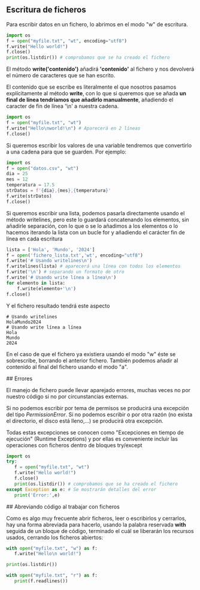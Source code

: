 ## Escritura de ficheros

Para escribir datos en un fichero, lo abrimos en el modo "w" de escritura.

```python
import os
f = open("myfile.txt", "wt", encoding="utf8")
f.write("Hello world!")
f.close()
print(os.listdir()) # comprobamos que se ha creado el fichero
```

El método __write('contenido')__  añadirá __'contenido'__ al fichero y nos devolverá el número de caracteres que se han escrito.

El contenido que se escribe es literalmente el que nosotros pasamos explícitamente al método **write**, con lo que si queremos que se añada **un final de línea tendríamos que añadirlo manualmente**, añadiendo el caracter de fin de línea '\n' a nuestra cadena.

```python
import os
f = open("myfile.txt", "wt")
f.write("Hello\nworld!\n") # Aparecerá en 2 líneas
f.close()
```

Si queremos escribir los valores de una variable tendremos que convertirlo a una cadena para que se guarden. Por ejemplo:

```python
import os
f = open("datos.csv", "wt")
dia = 25
mes = 12
temperatura = 17.5
strDatos = f'{dia},{mes},{temperatura}'
f.write(strDatos)
f.close()
```

Si queremos escribir una lista, podemos pasarla directamente usando el método writelines, pero este lo guardará concatenando los elementos, sin añadirle separación, con lo que o se lo añadimos a los elementos o lo hacemos iterando la lista con un bucle for y añadiendo el carácter fin de línea en cada escritura

```python
lista = ['Hola', 'Mundo', '2024']
f = open('fichero_lista.txt','wt', encoding="utf8")
f.write('# Usando writelines\n')
f.writelines(lista) # aparecerá una línea con todos los elementos
f.write('\n') # separando un formato de otro
f.write('# Usando write línea a línea\n')
for elemento in lista:
    f.write(elemento+'\n')
f.close()
```

Y el fichero resultado tendrá este aspecto
```
# Usando writelines
HolaMundo2024
# Usando write línea a línea
Hola
Mundo
2024
```
En el caso de que el fichero ya existiera usando el modo "w" éste se sobrescribe, borrando el anterior fichero. También podemos añadir al contenido al final del fichero usando el modo "a".

## Errores

El manejo de fichero puede llevar aparejado errores, muchas veces no por nuestro código si no por circunstancias externas.

Si no podemos escribir por tema de permisos se producirá una excepción del tipo *PermissionError*. Si no podemos escribir o por otra razón (no exista el directorio, el disco está lleno,...) se producirá otra excepción. 

Todas estas excepciones se conocen como "Excepciones en tiempo de ejecución" (Runtime Exceptions) y por ellas es conveniente incluir las operaciones con ficheros dentro de bloques try/except 

```python
import os
try:
   f = open("myfile.txt", "wt")
   f.write("Hello world!")
   f.close()
   print(os.listdir()) # comprobamos que se ha creado el fichero
except Exception as e: # Se mostrarán detalles del error
   print('Error:',e)
```

## Abreviando código al trabajar con ficheros

Como es algo muy frecuente abrir ficheros, leer o escribirlos y cerrarlos, hay una forma abreviada para hacerlo, usando la palabra reservada **with** seguida de un bloque de código, terminado el cuál se liberarán los recursos usados, cerrando los ficheros abiertos:

```python
with open("myfile.txt", "w") as f:
   f.write("Hello\n world!")

print(os.listdir())

with open("myfile.txt", "r") as f:
   print(f.readlines())
```

